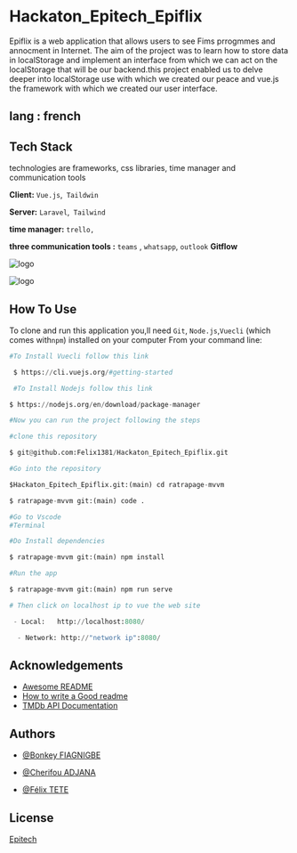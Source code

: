 # Hackaton_Epitech_Epiflix

Epiflix is a web application that allows  users to see Fims prrogmmes and annocment in Internet.
The aim of the project was to learn how to store data in localStorage and implement an interface from which we can act on the localStorage  that will be our backend.this project enabled us to delve deeper into localStorage use with which we created our peace and vue.js the framework with which we created our user interface.


## lang : french
## Tech Stack
technologies are frameworks, css libraries, time manager and communication tools

**Client:** ```Vue.js```,`` Taildwin``

**Server:** ```Laravel```,`` Tailwind``

**time manager:** ``trello,``

**three communication tools :** `teams` , `whatsapp`, `outlook`
**Gitflow**




![logo](https://miro.medium.com/v2/resize:fit:1400/1*-R4FbppmorUNWxhmrwlBmQ.png)

![logo](https://encrypted-tbn0.gstatic.com/images?q=tbn:ANd9GcT0gWBnjQONj7lUGvSNnGw1S6CWsj09VSN4D3Fef_PhD05jv5oYMr6sS7scU2PBORBgSFM&usqp=CAU)



## How To Use

To clone and run this application you,ll need `Git`, `Node.js`,`Vuecli` (which comes with`npm`) installed on your computer From your command line:

```python
#To Install Vuecli follow this link

 $ https://cli.vuejs.org/#getting-started

 #To Install Nodejs follow this link

$ https://nodejs.org/en/download/package-manager

#Now you can run the project following the steps

#clone this repository

$ git@github.com:Felix1381/Hackaton_Epitech_Epiflix.git

#Go into the repository

$Hackaton_Epitech_Epiflix.git:(main) cd ratrapage-mvvm

$ ratrapage-mvvm git:(main) code .

#Go to Vscode
#Terminal

#Do Install dependencies

$ ratrapage-mvvm git:(main) npm install

#Run the app

$ ratrapage-mvvm git:(main) npm run serve

# Then click on localhost ip to vue the web site

 - Local:   http://localhost:8080/

  - Network: http://"network ip":8080/

```
## Acknowledgements

 - [Awesome README](https://github.com/matiassingers/awesome-readme)
 - [How to write a Good readme](https://bulldogjob.com/news/449-how-to-write-a-good-readme-for-your-github-project)
 - [TMDb API Documentation](https://www.themoviedb.org/settings/import-list)

## Authors
- [@Bonkey FIAGNIGBE](bonkey.fiagnigbe@epitech.eu)

- [@Cherifou ADJANA](https://outlook.office.com/mail/)

- [@Félix TETE](felix.tete@epitech.eu)
## License
[Epitech](https://epitech.eu)







